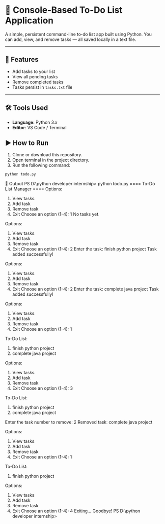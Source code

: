 # 📝 Console-Based To-Do List Application

A simple, persistent command-line to-do list app built using Python. You can add, view, and remove tasks — all saved locally in a text file.

---

## 🚀 Features

- Add tasks to your list
- View all pending tasks
- Remove completed tasks
- Tasks persist in `tasks.txt` file

---

## 🛠 Tools Used

- **Language**: Python 3.x
- **Editor**: VS Code / Terminal



## ▶️ How to Run

1. Clone or download this repository.
2. Open terminal in the project directory.
3. Run the following command:

```bash
python todo.py
```
📸 Output
PS D:\python developer internship> python todo.py
==== To-Do List Manager ====
Options:
1. View tasks
2. Add task
3. Remove task
4. Exit
Choose an option (1-4): 1
No tasks yet.

Options:
1. View tasks
2. Add task
3. Remove task
4. Exit
Choose an option (1-4): 2
Enter the task: finish python project
Task added successfully!

Options:
1. View tasks
2. Add task
3. Remove task
4. Exit
Choose an option (1-4): 2
Enter the task: complete java project
Task added successfully!

Options:
1. View tasks
2. Add task
3. Remove task
4. Exit
Choose an option (1-4): 1

To-Do List:
1. finish python project
2. complete java project

Options:
1. View tasks
2. Add task
3. Remove task
4. Exit
Choose an option (1-4): 3

To-Do List:
1. finish python project
2. complete java project

Enter the task number to remove: 2
Removed task: complete java project

Options:
1. View tasks
2. Add task
3. Remove task
4. Exit
Choose an option (1-4): 1

To-Do List:
1. finish python project

Options:
1. View tasks
2. Add task
3. Remove task
4. Exit
Choose an option (1-4): 4
Exiting... Goodbye!
PS D:\python developer internship> 
